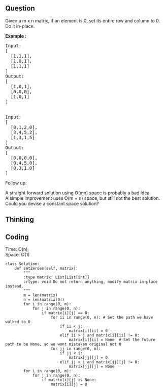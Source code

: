 ## Question
Given a m x n matrix, if an element is 0, set its entire row and column to 0. Do it in-place.<br>

**Example :**   
<pre>
Input: 
[
  [1,1,1],
  [1,0,1],
  [1,1,1]
]
Output: 
[
  [1,0,1],
  [0,0,0],
  [1,0,1]
]


Input: 
[
  [0,1,2,0],
  [3,4,5,2],
  [1,3,1,5]
]
Output: 
[
  [0,0,0,0],
  [0,4,5,0],
  [0,3,1,0]
]
</pre>


Follow up:<br>

A straight forward solution using O(mn) space is probably a bad idea.<br>
A simple improvement uses O(m + n) space, but still not the best solution.<br>
Could you devise a constant space solution?<br>

## Thinking


## Coding
Time: O(n); <br>
Space: O(1)

```python3
class Solution:
    def setZeroes(self, matrix):
        """
        :type matrix: List[List[int]]
        :rtype: void Do not return anything, modify matrix in-place instead.
        """
        m = len(matrix)
        n = len(matrix[0])
        for i in range(0, m):
            for j in range(0, n):
                if matrix[i][j] == 0:
                    for ii in range(0, n): # Set the path we have walked to 0
                        if ii < j:
                            matrix[i][ii] = 0
                        elif ii > j and matrix[i][ii] != 0:
                            matrix[i][ii] = None  # Set the future path to be None, so we wont mistaken original not 0
                    for jj in range(0, m):
                        if jj < i:
                            matrix[jj][j] = 0
                        elif jj > i and matrix[jj][j] != 0:
                            matrix[jj][j] = None
        for i in range(0, m):
            for j in range(0, n):
                if matrix[i][j] is None:
                    matrix[i][j] = 0
```
